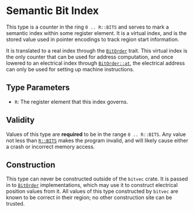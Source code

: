 # Semantic Bit Index

This type is a counter in the ring `0 .. R::BITS` and serves to mark a semantic
index within some register element. It is a virtual index, and is the stored
value used in pointer encodings to track region start information.

It is translated to a real index through the [`BitOrder`] trait. This virtual
index is the only counter that can be used for address computation, and once
lowered to an electrical index through [`BitOrder::at`], the electrical address
can only be used for setting up machine instructions.

## Type Parameters

- `R`: The register element that this index governs.

## Validity

Values of this type are **required** to be in the range `0 .. R::BITS`. Any
value not less than [`R::BITS`] makes the program invalid, and will likely cause
either a crash or incorrect memory access.

## Construction

This type can never be constructed outside of the `bitvec` crate. It is passed
in to [`BitOrder`] implementations, which may use it to construct electrical
position values from it. All values of this type constructed by `bitvec` are
known to be correct in their region; no other construction site can be trusted.

[`BitOrder`]: crate::order::BitOrder
[`BitOrder::at`]: crate::order::BitOrder::at
[`R::BITS`]: funty::Integral::BITS
